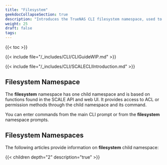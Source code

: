 ```yaml
---
title: "Filesystem"
geekdocCollapseSection: true
description: "Introduces the TrueNAS CLI filesystem namespace, used to access the acltemplate child namespace." 
weight: 25
draft: false
tags:
---
```



{{< toc >}}

{{< include file="/_includes/CLI/CLIGuideWIP.md" >}}

{{< include file="/_includes/CLI/SCALECLIIntroduction.md" >}}

## Filesystem Namespace

The **filesystem** namespace has one child namespace and is based on functions found in the SCALE API and web UI. 
It provides access to ACL or permission methods through the child namespace and its command.

You can enter commands from the main CLI prompt or from the **filesystem** namespace prompts.

## Filesystem Namespaces
The following articles provide information on **filesystem** child namespace:

{{< children depth="2" description="true" >}}
